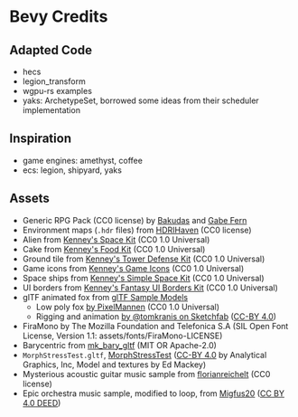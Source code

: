 # Bevy Credits

## Adapted Code

- hecs
- legion_transform
- wgpu-rs examples
- yaks: ArchetypeSet, borrowed some ideas from their scheduler implementation

## Inspiration

- game engines: amethyst, coffee
- ecs: legion, shipyard, yaks

## Assets

- Generic RPG Pack (CC0 license) by [Bakudas](https://twitter.com/bakudas) and [Gabe Fern](https://twitter.com/_Gabrielfer)
- Environment maps (`.hdr` files) from [HDRIHaven](https://hdrihaven.com) (CC0 license)
- Alien from [Kenney's Space Kit](https://www.kenney.nl/assets/space-kit) (CC0 1.0 Universal)
- Cake from [Kenney's Food Kit](https://www.kenney.nl/assets/food-kit) (CC0 1.0 Universal)
- Ground tile from [Kenney's Tower Defense Kit](https://www.kenney.nl/assets/tower-defense-kit) (CC0 1.0 Universal)
- Game icons from [Kenney's Game Icons](https://www.kenney.nl/assets/game-icons) (CC0 1.0 Universal)
- Space ships from [Kenney's Simple Space Kit](https://www.kenney.nl/assets/simple-space) (CC0 1.0 Universal)
- UI borders from [Kenney's Fantasy UI Borders Kit](https://kenney.nl/assets/fantasy-ui-borders) (CC0 1.0 Universal)
- glTF animated fox from [glTF Sample Models][fox]
  - Low poly fox [by PixelMannen] (CC0 1.0 Universal)
  - Rigging and animation [by @tomkranis on Sketchfab] ([CC-BY 4.0])
- FiraMono by The Mozilla Foundation and Telefonica S.A (SIL Open Font License, Version 1.1: assets/fonts/FiraMono-LICENSE)
- Barycentric from [mk_bary_gltf](https://github.com/komadori/mk_bary_gltf) (MIT OR Apache-2.0)
- `MorphStressTest.gltf`, [MorphStressTest] ([CC-BY 4.0] by Analytical Graphics, Inc, Model and textures by Ed Mackey)
- Mysterious acoustic guitar music sample from [florianreichelt](https://freesound.org/people/florianreichelt/sounds/412429/) (CC0 license)
- Epic orchestra music sample, modified to loop, from [Migfus20](https://freesound.org/people/Migfus20/sounds/560449/) ([CC BY 4.0 DEED](https://creativecommons.org/licenses/by/4.0/))

[MorphStressTest]: https://github.com/KhronosGroup/glTF-Sample-Models/tree/master/2.0/MorphStressTest
[fox]: https://github.com/KhronosGroup/glTF-Sample-Assets/tree/main/Models/Fox
[by PixelMannen]: https://opengameart.org/content/fox-and-shiba
[by @tomkranis on Sketchfab]: https://sketchfab.com/models/371dea88d7e04a76af5763f2a36866bc
[CC-BY 4.0]: https://creativecommons.org/licenses/by/4.0/
